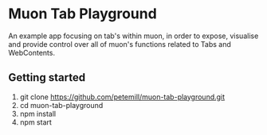 # Muon Tab Playground

An example app focusing on tab's within muon, in order to expose, visualise and provide control over all of muon's functions related to Tabs and WebContents.

## Getting started

1. git clone https://github.com/petemill/muon-tab-playground.git
2. cd muon-tab-playground
3. npm install
4. npm start
